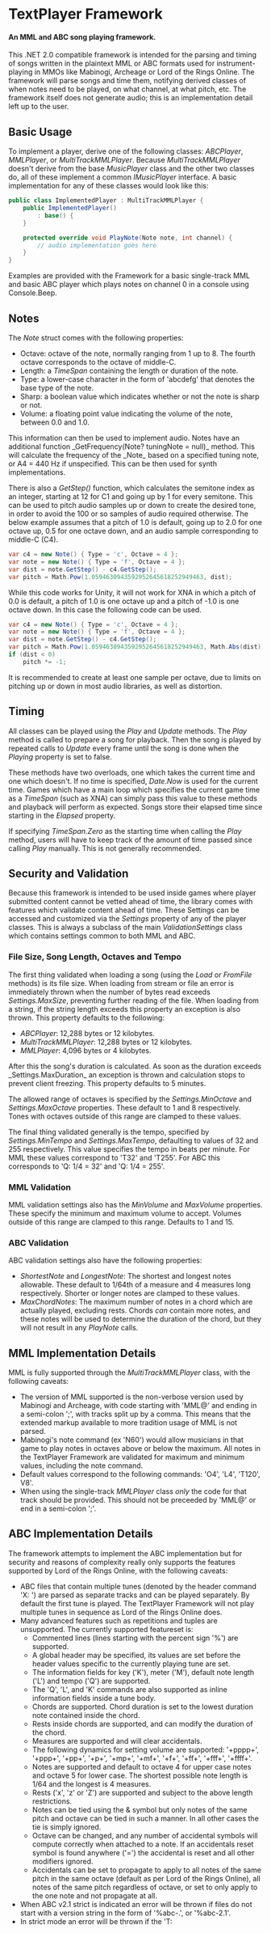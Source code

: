 <h1>TextPlayer Framework</h1>
<h4>An MML and ABC song playing framework.</h4>

This .NET 2.0 compatible framework is intended for the parsing and timing of songs written in the plaintext MML or ABC formats used for instrument-playing in MMOs like Mabinogi, Archeage or Lord of the Rings Online. The framework will parse songs and time them, notifying derived classes of when notes need to be played, on what channel, at what pitch, etc. The framework itself does not generate audio; this is an implementation detail left up to the user.

<h2>Basic Usage</h2>

To implement a player, derive one of the following classes: _ABCPlayer_, _MMLPlayer_, or _MultiTrackMMLPlayer_. Because _MultiTrackMMLPlayer_ doesn't derive from the base _MusicPlayer_ class and the other two classes do, all of these implement a common _IMusicPlayer_ interface. A basic implementation for any of these classes would look like this:

```C#
public class ImplementedPlayer : MultiTrackMMLPlayer {
    public ImplementedPlayer()
        : base() {
    }

    protected override void PlayNote(Note note, int channel) {
        // audio implementation goes here
    }
}
```

Examples are provided with the Framework for a basic single-track MML and basic ABC player which plays notes on channel 0 in a console using Console.Beep.

<h2>Notes</h2>

The _Note_ struct comes with the following properties:
<ul>
<li>Octave: octave of the note, normally ranging from 1 up to 8. The fourth octave corresponds to the octave of middle-C.
<li>Length: a <i>TimeSpan</i> containing the length or duration of the note.
<li>Type: a lower-case character in the form of 'abcdefg' that denotes the base type of the note.
<li>Sharp: a boolean value which indicates whether or not the note is sharp or not.
<li>Volume: a floating point value indicating the volume of the note, between 0.0 and 1.0.
</ul>
This information can then be used to implement audio. Notes have an additional function _GetFrequency(Note? tuningNote = null)_ method. This will calculate the frequency of the _Note_ based on a specified tuning note, or A4 = 440 Hz if unspecified. This can be then used for synth implementations. 

There is also a _GetStep()_ function, which calculates the semitone index as an integer, starting at 12 for C1 and going up by 1 for every semitone. This can be used to pitch audio samples up or down to create the desired tone, in order to avoid the 100 or so samples of audio required otherwise. The below example assumes that a pitch of 1.0 is default, going up to 2.0 for one octave up, 0.5 for one octave down, and an audio sample corresponding to middle-C (C4).

```C#
var c4 = new Note() { Type = 'c', Octave = 4 };
var note = new Note() { Type = 'f', Octave = 4 };
var dist = note.GetStep() - c4.GetStep();
var pitch = Math.Pow(1.0594630943592952645618252949463, dist);
```

While this code works for Unity, it will not work for XNA in which a pitch of 0.0 is default, a pitch of 1.0 is one octave up and a pitch of -1.0 is one octave down. In this case the following code can be used.

```C#
var c4 = new Note() { Type = 'c', Octave = 4 };
var note = new Note() { Type = 'f', Octave = 4 };
var dist = note.GetStep() - c4.GetStep();
var pitch = Math.Pow(1.0594630943592952645618252949463, Math.Abs(dist)) - 1;
if (dist < 0)
    pitch *= -1;
```

It is recommended to create at least one sample per octave, due to limits on pitching up or down in most audio libraries, as well as distortion.

<h2>Timing</h2>

All classes can be played using the _Play_ and _Update_ methods. The _Play_ method is called to prepare a song for playback. Then the song is played by repeated calls to _Update_ every frame until the song is done when the _Playing_ property is set to false.

These methods have two overloads, one which takes the current time and one which doesn't. If no time is specified, _Date.Now_ is used for the current time. Games which have a main loop which specifies the current game time as a _TimeSpan_ (such as XNA) can simply pass this value to these methods and playback will perform as expected. Songs store their elapsed time since starting in the _Elapsed_ property.

If specifying _TimeSpan.Zero_ as the starting time when calling the _Play_ method, users will have to keep track of the amount of time passed since calling _Play_ manually. This is not generally recommended.

<h2>Security and Validation</h2>

Because this framework is intended to be used inside games where player submitted content cannot be vetted ahead of time, the library comes with features which validate content ahead of time. These Settings can be accessed and customized via the <i>Settings</i> property of any of the player classes. This is always a subclass of the main _ValidationSettings_ class which contains settings common to both MML and ABC.

<h3>File Size, Song Length, Octaves and Tempo</h3>

The first thing validated when loading a song (using the _Load_ or _FromFile_ methods) is its file size. When loading from stream or file an error is immediately thrown when the number of bytes read exceeds _Settings.MaxSize_, preventing further reading of the file. When loading from a string, if the string length exceeds this property an exception is also thrown. This property defaults to the following:
<ul>
<li><i>ABCPlayer</i>: 12,288 bytes or 12 kilobytes.
<li><i>MultiTrackMMLPlayer</i>: 12,288 bytes or 12 kilobytes.
<li><i>MMLPlayer</i>: 4,096 bytes or 4 kilobytes.
</ul>
After this the song's duration is calculated. As soon as the duration exceeds _Settings.MaxDuration_ an exception is thrown and calculation stops to prevent client freezing. This property defaults to 5 minutes.

The allowed range of octaves is specified by the _Settings.MinOctave_ and _Settings.MaxOctave_ properties. These default to 1 and 8 respectively. Tones with octaves outside of this range are clamped to these values.

The final thing validated generally is the tempo, specified by _Settings.MinTempo_ and _Settings.MaxTempo_, defaulting to values of 32 and 255 respectively. This value specifies the tempo in beats per minute. For MML these values correspond to 'T32' and 'T255'. For ABC this corresponds to 'Q: 1/4 = 32' and 'Q: 1/4 = 255'.

<h3>MML Validation</h3>

MML validation settings also has the <i>MinVolume</i> and <i>MaxVolume</i> properties. These specify the minimum and maximum volume to accept. Volumes outside of this range are clamped to this range. Defaults to 1 and 15.

<h3>ABC Validation</h3>

ABC validation settings also have the following properties:
<ul>
<li><i>ShortestNote</i> and <i>LongestNote</i>: The shortest and longest notes allowable. These default to 1/64th of a measure and 4 measures long respectively. Shorter or longer notes are clamped to these values.
<li><i>MaxChordNotes</i>: The maximum number of notes in a chord which are actually played, excluding rests. Chords <i>can</i> contain more notes, and these notes will be used to determine the duration of the chord, but they will not result in any <i>PlayNote</i> calls.
</ul>

<h2>MML Implementation Details</h2>

MML is fully supported through the _MultiTrackMMLPlayer_ class, with the following caveats:
<ul>
<li>The version of MML supported is the non-verbose version used by Mabinogi and Archeage, with code starting with 'MML@' and ending in a semi-colon ';', with tracks split up by a comma. This means that the extended markup available to more tradition usage of MML is not parsed.
<li>Mabinogi's note command (ex 'N60') would allow musicians in that game to play notes in octaves above or below the maximum. All notes in the TextPlayer Framework are validated for maximum and minimum values, including the note command.
<li>Default values correspond to the following commands: 'O4', 'L4', 'T120', V8'.
<li>When using the single-track <i>MMLPlayer</i> class <i>only</i> the code for that track should be provided. This should not be preceeded by 'MML@' or end in a semi-colon ';'.
</ul>

<h2>ABC Implementation Details</h2>

The framework attempts to implement the ABC implementation but for security and reasons of complexity really only supports the features supported by Lord of the Rings Online, with the following caveats:
<ul>
<li>ABC files that contain multiple tunes (denoted by the header command 'X: <track>') are parsed as separate tracks and can be played separately. By default the first tune is played. The TextPlayer Framework will not play multiple tunes in sequence as Lord of the Rings Online does.
<li>Many advanced features such as repetitions and tuples are unsupported. The currently supported featureset is:
<ul>
<li>Commented lines (lines starting with the percent sign '%') are supported.
<li>A global header may be specified, its values are set before the header values specific to the currently playing tune are set.
<li>The information fields for key ('K'), meter ('M'), default note length ('L') and tempo ('Q') are supported.
<li>The 'Q', 'L', and 'K' commands are also supported as inline information fields inside a tune body.
<li>Chords are supported. Chord duration is set to the lowest duration note contained inside the chord.
<li>Rests inside chords are supported, and can modify the duration of the chord.
<li>Measures are supported and will clear accidentals.
<li>The following dynamics for setting volume are supported: '+pppp+', '+ppp+', '+pp+', '+p+', '+mp+', '+mf+', '+f+', '+ff+', '+fff+', '+ffff+'.
<li>Notes are supported and default to octave 4 for upper case notes and octave 5 for lower case. The shortest possible note length is 1/64 and the longest is 4 measures.
<li>Rests ('x', 'z' or 'Z') are supported and subject to the above length restrictions.
<li>Notes can be tied using the & symbol but only notes of the same pitch and octave can be tied in such a manner. In all other cases the tie is simply ignored.
<li>Octave can be changed, and any number of accidental symbols will compute correctly when attached to a note. If an accidentals reset symbol is found anywhere ('=') the accidental is reset and all other modifiers ignored.
<li>Accidentals can be set to propagate to apply to all notes of the same pitch in the same octave (default as per Lord of the Rings Online), all notes of the same pitch regardless of octave, or set to only apply to the one note and not propagate at all.
</ul>
<li>When ABC v2.1 strict is indicated an error will be thrown if files do not start with a version string in the form of '%abc-<majorVersion>.<minorVersion>', or '%abc-2.1'.
<li>In strict mode an error will be thrown if the 'T: <title>' information field is not preceeded by the 'X: <track>' information field.
<li>In strict mode an error will be thrown if the 'Q: <tempo>' information field is not in the form of 'Q: <noteLength> = <bpm>', for example 'Q: 1/4 = 120'.
<li>When not in strict mode the tempo field will be parsed as best as possible, where simple numbers are allowed (note length is assumed to be 1/4 or inferred from the meter), and a reverse notation of '<bpm> = <noteLength>' is also allowed.
<li>The default octave for ABC notated songs is never clearly specified. <i>ABCPlayer</i> uses octave 4 by default. This can be changed by setting <i>ABCPlayer.DefaultOctave</i>.
<li>The default method for propagating accidentals in ABC notation is specified to be <i>AccidentalPropagation.Pitch</i>. The <i>ABCPlayer</i> uses <i>AccidentalPropagation.Octave</i> by default however in order to be compatible with Lord of the Rings Online playback. This can be changed by setting <i>ABCPlayer.DefaultAccidentalPropagation</i>.
</ul>
